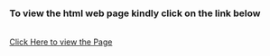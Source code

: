 <h3>To view the html web page kindly click on the link below</h3></br>
<a target="_blank" href="https://raw.githack.com/skaranjai/Javascript_2D_Animation/main/index.html">Click Here to view the Page</a>
